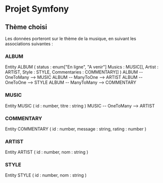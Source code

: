 # Projet Symfony

## Thème choisi

Les données porteront sur le thème de la musique, en suivant les associations suivantes :

### ALBUM

Entity ALBUM (
    status : enum["En ligne", "A venir"]
    Musics : MUSIC[],
    Artist : ARTIST,
    Style : STYLE,
    Commentaries : COMMENTARY[]
 )
ALBUM -- OneToMany --> MUSIC
ALBUM -- ManyToOne --> ARTIST
ALBUM -- OneToOne --> STYLE
ALBUM -- ManyToMany --> COMMENTARY

### MUSIC

Entity MUSIC ( 
    id : number,
    titre : string
 )
MUSIC -- OneToMany --> ARTIST

### COMMENTARY

Entity COMMENTARY (
    id : number,
    message : string,
    rating : number
)

### ARTIST

Entity ARTIST (
    id : number,
    nom : string
)

### STYLE

Entity STYLE (
    id : number,
    nom : string
)



